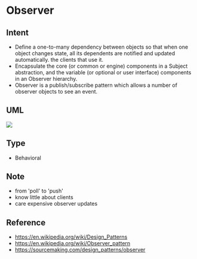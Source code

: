 # Observer

## Intent
- Define a one-to-many dependency between objects so that when one
  object changes state, all its dependents are notified and updated
  automatically.
  the clients that use it.
- Encapsulate the core (or common or engine) components in a Subject
  abstraction, and the variable (or optional or user interface)
  components in an Observer hierarchy.
- Observer is a publish/subscribe pattern which allows a number of
  observer objects to see an event.

## UML
<img src="http://yuml.me/diagram/plain/class/[IObersevable|+register(observer);+unregister(observer);+notify()],[IObersevable]+->[IObserver|+update()],[IObersevable]^-.-[Subject|-observers;+getState()],[IObserver]^-.-[Observer2|-subject],[Subject]<-+[Observer2],[IObserver]^-.-[Observer1|-subject],[Subject]<-+[Observer1]">
<!--
    [IObersevable|+register(observer);+unregister(observer);+notify()],
    [IObersevable]+->[IObserver|+update()],
    [IObersevable]^-.-[Subject|-observers;+getState()],
    [IObserver]^-.-[Observer2|-subject],
    [Subject]<-+[Observer2],
    [IObserver]^-.-[Observer1|-subject],
    [Subject]<-+[Observer1],
-->

## Type
- Behavioral

## Note
- from 'poll' to 'push'
- know little about clients
- care expensive observer updates

## Reference
- https://en.wikipedia.org/wiki/Design_Patterns
- https://en.wikipedia.org/wiki/Observer_pattern
- https://sourcemaking.com/design_patterns/observer
